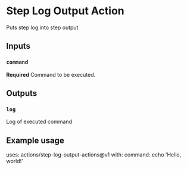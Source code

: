# Step Log Output Action

Puts step log into step output

## Inputs

### `command`

**Required** Command to be executed.

## Outputs

### `log`

Log of executed command

## Example usage

uses: actions/step-log-output-actions@v1
with:
  command: echo 'Hello, world!'
